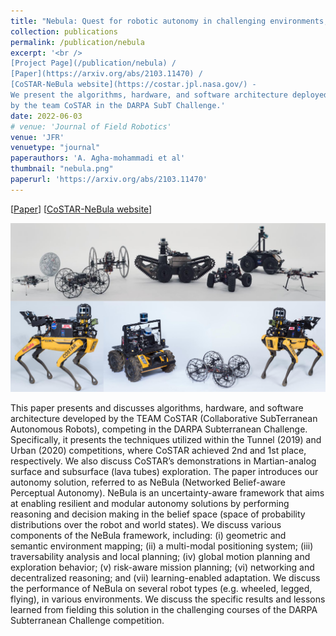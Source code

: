 ```yaml
---
title: "Nebula: Quest for robotic autonomy in challenging environments; team costar at the darpa subterranean challenge"
collection: publications
permalink: /publication/nebula
excerpt: '<br />
[Project Page](/publication/nebula) / 
[Paper](https://arxiv.org/abs/2103.11470) / 
[CoSTAR-NeBula website](https://costar.jpl.nasa.gov/) - 
We present the algorithms, hardware, and software architecture deployed
by the team CoSTAR in the DARPA SubT Challenge.'
date: 2022-06-03
# venue: 'Journal of Field Robotics'
venue: 'JFR'
venuetype: "journal"
paperauthors: 'A. Agha-mohammadi et al'
thumbnail: "nebula.png"
paperurl: 'https://arxiv.org/abs/2103.11470'
---
```


[[Paper](https://arxiv.org/abs/2103.11470)] 
[[CoSTAR-NeBula website](https://costar.jpl.nasa.gov/)] 

![NeBula overview](/images/nebula2.png)

This paper presents and discusses algorithms, hardware, and software architecture developed by the TEAM CoSTAR (Collaborative SubTerranean Autonomous Robots), competing in the DARPA Subterranean Challenge. Specifically, it presents the techniques utilized within the Tunnel (2019) and Urban (2020) competitions, where CoSTAR achieved 2nd and 1st place, respectively. We also discuss CoSTAR’s demonstrations in Martian-analog surface and subsurface (lava tubes) exploration. The paper introduces our autonomy solution, referred to as NeBula (Networked Belief-aware Perceptual Autonomy). NeBula is an uncertainty-aware framework that aims at enabling resilient and modular autonomy solutions by performing reasoning and decision making in the belief space (space of probability distributions over the robot and world states). We discuss various components of the NeBula framework, including: (i) geometric and semantic environment mapping; (ii) a multi-modal positioning system; (iii) traversability analysis and local planning; (iv) global motion planning and exploration behavior; (v) risk-aware mission planning; (vi) networking and decentralized reasoning; and (vii) learning-enabled adaptation. We discuss the performance of NeBula on several robot types (e.g. wheeled, legged, flying), in various environments. We discuss the specific results and lessons learned from fielding this solution in the challenging courses of the DARPA Subterranean Challenge competition.